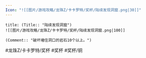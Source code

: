 ```yaml
---
Icon: "![[图片/游戏攻略/龙珠Z/卡卡罗特/奖杯/陆续发现洞窟.png|30]]"
---
```

```ad-common-bronze-trophy
title: (Title:: "陆续发现洞窟")
![[图片/游戏攻略/龙珠Z/卡卡罗特/奖杯/陆续发现洞窟.png|100]]

(Comment:: "破坏堵住洞口的岩石10个以上。")
```

#龙珠Z/卡卡罗特/奖杯 #奖杯 #奖杯/铜
